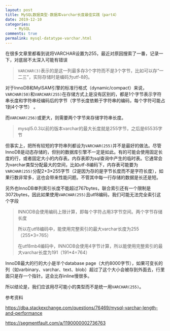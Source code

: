 ```yaml
---
layout: post
title: MySQL数据类型-数据库varchar长度最佳实践（part4）
date: 2019-12-10
categories:
    - MySQL
comments: true
permalink: mysql-datatype-varchar.html
---
```


在很多文章里都看到说将VARCHAR设置为255，最近对原因搜索了一番，记录一下，对底层不太深入可能有错误

> `VARCHAR(3)`表示的是这一列最多存3个字符而不是3个字节，比如可以存“一二三”，实际存储时是编码为utf-8的。

对于InnoDB和MyISAM引擎的标准行格式（dynamic/compact）来说，`VARCHAR(50)`和`VARCHAR(255)`在存储方式上是没有区别的，都是1个字节表示字符串长度和字符串经编码后的字节（字节长度依赖于字符串的编码，每个字符可能占1到4个字节） 。

而`VARCHAR(256)`或更大，则需要两个字节来存储字符串长度。

> mysql5.0.3以前的版本varchar的最大长度就是255字节，之后是65535字节

但事实上，把所有较短的字符串列都设为`VARCHAR(255)`并不是最好的做法。尽管InnoDB是动态存储的，但别的数据库引擎不一定是如此。有的可能会使用固定长度的行，或者固定大小的内存表。内存表即为sql查询中产生的临时表。它通常会为varchar类型分配最大的空间，比如utf-8编码下，内存表可能要为`VARCHAR(255)`分配2+3×255字节（2是因为存的是字节长度而不是字符长度），如果行数非常多，这也会带来性能问题。不管其中每一行存储的数据是长还是短。

另外也InnoDB单列索引长度不能超过767bytes，联合索引还有一个限制是3072bytes，因此如果使用`VARCHAR(255)`且utf8编码，我们可能无法完全索引这个字段

> INNODB会使用编码上限计算，即每个字符占用3字节空间。两个字节存储长度
>
> 所以在utf8编码中，能使用完整索引的最大varchar长度为255（255*3=765）
>
> 在utf8mb4编码中，INNODB会使用4字节计算，所以能使用完整索引的最大varchar长度为191（191*4=764）

InnoDB最大的行的大小是半个database  page（大约8000字节），如果可变长的列（如varbinary、varchar、text、blob）超过了这个大小会被存到外面去，行里面只是存一个指针。这会比存inline慢很多。

所以结论是，我们应该用尽可能小的类型而不是统一用`VARCHAR(255)`。

参考资料

https://dba.stackexchange.com/questions/76469/mysql-varchar-length-and-performance

https://segmentfault.com/a/1190000002736763